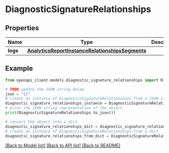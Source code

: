 # DiagnosticSignatureRelationships


## Properties

Name | Type | Description | Notes
------------ | ------------- | ------------- | -------------
**logs** | [**AnalyticsReportInstanceRelationshipsSegments**](AnalyticsReportInstanceRelationshipsSegments.md) |  | [optional] 

## Example

```python
from openapi_client.models.diagnostic_signature_relationships import DiagnosticSignatureRelationships

# TODO update the JSON string below
json = "{}"
# create an instance of DiagnosticSignatureRelationships from a JSON string
diagnostic_signature_relationships_instance = DiagnosticSignatureRelationships.from_json(json)
# print the JSON string representation of the object
print(DiagnosticSignatureRelationships.to_json())

# convert the object into a dict
diagnostic_signature_relationships_dict = diagnostic_signature_relationships_instance.to_dict()
# create an instance of DiagnosticSignatureRelationships from a dict
diagnostic_signature_relationships_from_dict = DiagnosticSignatureRelationships.from_dict(diagnostic_signature_relationships_dict)
```
[[Back to Model list]](../README.md#documentation-for-models) [[Back to API list]](../README.md#documentation-for-api-endpoints) [[Back to README]](../README.md)


